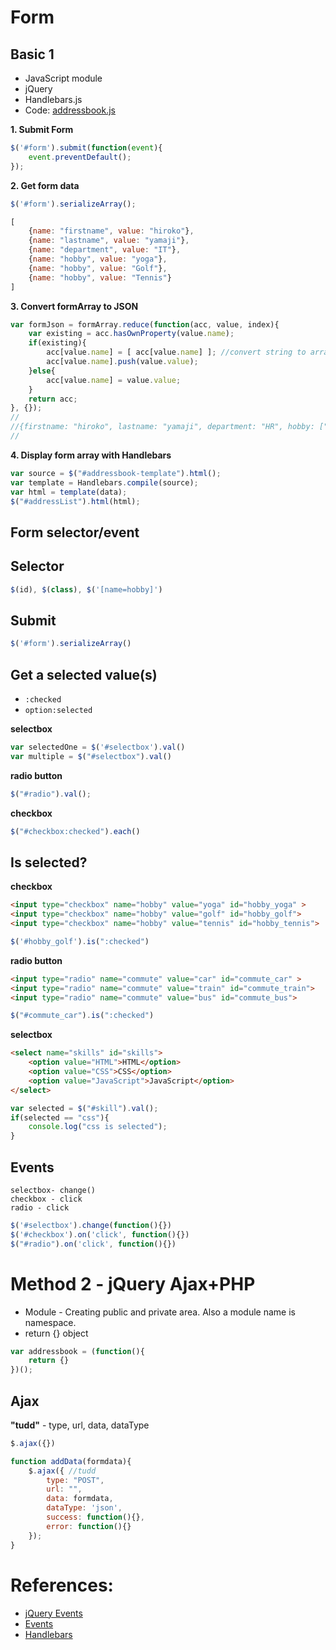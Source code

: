 # Form 

## Basic 1 
- JavaScript module
- jQuery  
- Handlebars.js
- Code: [addressbook.js](https://github.com/hirokoymj/Udemy/blob/master/Form/basic/addressbook.js)

**1. Submit Form**

```js
$('#form').submit(function(event){
    event.preventDefault();    
});
```

**2. Get form data**
```js
$('#form').serializeArray();
```


```js
[
    {name: "firstname", value: "hiroko"},
    {name: "lastname", value: "yamaji"},
    {name: "department", value: "IT"},
    {name: "hobby", value: "yoga"},
    {name: "hobby", value: "Golf"},
    {name: "hobby", value: "Tennis"}
]
```



**3. Convert formArray to JSON**

```js
var formJson = formArray.reduce(function(acc, value, index){
    var existing = acc.hasOwnProperty(value.name);
    if(existing){
        acc[value.name] = [ acc[value.name] ]; //convert string to array
        acc[value.name].push(value.value);
    }else{
        acc[value.name] = value.value;
    }
    return acc;
}, {});
//
//{firstname: "hiroko", lastname: "yamaji", department: "HR", hobby: ["yoga", "golf"]}
//
```
**4. Display form array with Handlebars**
```js
var source = $("#addressbook-template").html();
var template = Handlebars.compile(source);
var html = template(data);
$("#addressList").html(html);
```

## Form selector/event

## Selector
```js
$(id), $(class), $('[name=hobby]')
```

## Submit
```js
$('#form').serializeArray()
```

## Get a selected value(s)
- `:checked`
- `option:selected`

**selectbox**

```js
var selectedOne = $('#selectbox').val()
var multiple = $("#selectbox").val()
```

**radio button**
```js
$("#radio").val();
```

**checkbox**
```js
$("#checkbox:checked").each()
```

## Is selected?

**checkbox**
```html
<input type="checkbox" name="hobby" value="yoga" id="hobby_yoga" >
<input type="checkbox" name="hobby" value="golf" id="hobby_golf">
<input type="checkbox" name="hobby" value="tennis" id="hobby_tennis">
```

```js
$('#hobby_golf').is(":checked")
```

**radio button**

```html
<input type="radio" name="commute" value="car" id="commute_car" >
<input type="radio" name="commute" value="train" id="commute_train">
<input type="radio" name="commute" value="bus" id="commute_bus">
```

```js
$("#commute_car").is(":checked")
```

**selectbox**

```html
<select name="skills" id="skills">
    <option value="HTML">HTML</option>
    <option value="CSS">CSS</option>
    <option value="JavaScript">JavaScript</option>
</select>
```

```js
var selected = $("#skill").val();
if(selected == "css"){
    console.log("css is selected");
}
```

## Events

```text
selectbox- change()
checkbox - click
radio - click
```
```js
$('#selectbox').change(function(){})
$('#checkbox').on('click', function(){})
$("#radio").on('click', function(){})

```






# Method 2 - jQuery Ajax+PHP

- Module - Creating public and private area. Also a module name is namespace.
- return {} object
```js
var addressbook = (function(){
    return {} 
})();
```

## Ajax
**"tudd"** - type, url, data, dataType
```js
$.ajax({}) 
```

```js
function addData(formdata){
    $.ajax({ //tudd
        type: "POST",
        url: "",
        data: formdata,
        dataType: 'json',
        success: function(){},
        error: function(){}
    });
}
```





# References:
- [jQuery Events](https://api.jquery.com/category/events/form-events/)
- [Events](https://api.jquery.com/category/events/)
- [Handlebars](http://handlebarsjs.com/)